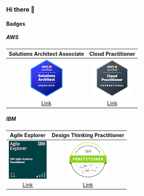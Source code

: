 ### Hi there 👋

#### Badges

##### AWS

| Solutions Architect Associate | Cloud Practitioner |
| :---: | :---: |
| ![aws-certified-solutions-architect-associate](/assets/images/aws/aws-certified-solutions-architect-associate-102px.png) | ![aws-certified-cloud-practitioner-102px](/assets/images/aws/aws-certified-cloud-practitioner-102px.png) |
| [Link](https://www.credly.com/badges/19eb8554-61b7-4949-840c-2d93c00e845a/public_url) | [Link](https://www.credly.com/badges/dc84a393-507e-4d7b-85f9-fbce1f7a916b/public_url) |

##### IBM

| Agile Explorer | Design Thinking Practitioner |
| :---: | :---: |
| ![](/assets/images/ibm/ibm-agile-explorer-102px.png) | ![](/assets/images/ibm/enterprise-design-thinking-practitioner-102px.png) |
| [Link](https://www.credly.com/badges/b07266dc-36cc-450a-8e2d-1ac589544830/public_url) | [Link](https://www.credly.com/badges/4617daa5-1ac7-4bfb-800c-946c81b16eec/public_url) |

<!--
**silvabruno/silvabruno** is a ✨ _special_ ✨ repository because its `README.md` (this file) appears on your GitHub profile.

Here are some ideas to get you started:

- 🔭 I’m currently working on ...
- 🌱 I’m currently learning ...
- 👯 I’m looking to collaborate on ...
- 🤔 I’m looking for help with ...
- 💬 Ask me about ...
- 📫 How to reach me: ...
- 😄 Pronouns: ...
- ⚡ Fun fact: ...
-->
